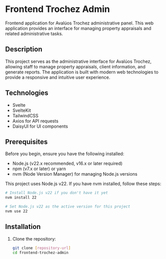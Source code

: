 # Frontend Trochez Admin

Frontend application for Avalúos Trochez administrative panel. This web application provides an interface for managing property appraisals and related administrative tasks.

## Description

This project serves as the administrative interface for Avalúos Trochez, allowing staff to manage property appraisals, client information, and generate reports. The application is built with modern web technologies to provide a responsive and intuitive user experience.

## Technologies

- Svelte
- SvelteKit
- TailwindCSS
- Axios for API requests
- DaisyUI for UI components

## Prerequisites

Before you begin, ensure you have the following installed:
- Node.js (v22.x recommended, v16.x or later required)
- npm (v7.x or later) or yarn
- nvm (Node Version Manager) for managing Node.js versions

This project uses Node.js v22. If you have nvm installed, follow these steps:

```bash
# Install Node.js v22 if you don't have it yet
nvm install 22

# Set Node.js v22 as the active version for this project
nvm use 22
```

## Installation

1. Clone the repository:
   ```bash
   git clone [repository-url]
   cd frontend-trochez-admin
   ```
